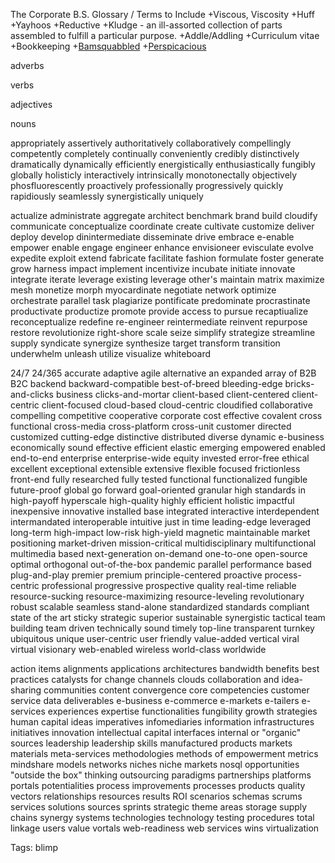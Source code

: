 The Corporate B.S. Glossary / Terms to Include
+Viscous, Viscosity
+Huff
+Yayhoos
+Reductive
+Kludge - an ill-assorted collection of parts assembled to fulfill a particular purpose.
+Addle/Addling
+Curriculum vitae
+Bookkeeping
+[Bamsquabbled](https://twitter.com/HaggardHawks/status/996648946381488128)
+[Perspicacious](http://www.thesaurus.com/browse/perspicacious)

adverbs

verbs

adjectives

nouns

appropriately
assertively
authoritatively
collaboratively
compellingly
competently
completely
continually
conveniently
credibly
distinctively
dramatically
dynamically
efficiently
energistically
enthusiastically
fungibly
globally
holisticly
interactively
intrinsically
monotonectally
objectively
phosfluorescently
proactively
professionally
progressively
quickly
rapidiously
seamlessly
synergistically
uniquely

actualize
administrate
aggregate
architect
benchmark
brand
build
cloudify
communicate
conceptualize
coordinate
create
cultivate
customize
deliver
deploy
develop
dinintermediate disseminate
drive
embrace
e-enable
empower
enable
engage
engineer
enhance
envisioneer
evisculate
evolve
expedite
exploit
extend
fabricate
facilitate
fashion
formulate
foster
generate
grow
harness
impact
implement
incentivize
incubate
initiate
innovate
integrate
iterate
leverage existing
leverage other's
maintain
matrix
maximize
mesh
monetize
morph
myocardinate
negotiate
network
optimize
orchestrate
parallel task
plagiarize
pontificate
predominate
procrastinate
productivate
productize
promote
provide access to
pursue
recaptiualize
reconceptualize
redefine
re-engineer
reintermediate
reinvent
repurpose
restore
revolutionize
right-shore
scale
seize
simplify
strategize
streamline
supply
syndicate
synergize
synthesize
target
transform
transition
underwhelm
unleash
utilize
visualize
whiteboard

24/7
24/365
accurate
adaptive
agile
alternative
an expanded array of
B2B
B2C
backend
backward-compatible
best-of-breed
bleeding-edge
bricks-and-clicks
business
clicks-and-mortar
client-based
client-centered
client-centric
client-focused
cloud-based
cloud-centric
cloudified
collaborative
compelling
competitive
cooperative
corporate
cost effective
covalent
cross functional
cross-media
cross-platform
cross-unit
customer directed
customized
cutting-edge
distinctive
distributed
diverse
dynamic
e-business
economically sound
effective
efficient
elastic
emerging
empowered
enabled
end-to-end
enterprise
enterprise-wide
equity invested
error-free
ethical
excellent
exceptional
extensible
extensive
flexible
focused
frictionless
front-end
fully researched
fully tested
functional
functionalized
fungible
future-proof
global
go forward
goal-oriented
granular
high standards in
high-payoff
hyperscale
high-quality
highly efficient
holistic
impactful
inexpensive
innovative
installed base
integrated
interactive
interdependent
intermandated
interoperable
intuitive
just in time
leading-edge
leveraged
long-term high-impact
low-risk high-yield
magnetic
maintainable
market positioning
market-driven
mission-critical
multidisciplinary
multifunctional
multimedia based
next-generation
on-demand
one-to-one
open-source
optimal
orthogonal
out-of-the-box
pandemic
parallel
performance based
plug-and-play
premier
premium
principle-centered
proactive
process-centric
professional
progressive
prospective
quality
real-time
reliable
resource-sucking
resource-maximizing
resource-leveling
revolutionary
robust
scalable
seamless
stand-alone
standardized
standards compliant
state of the art
sticky
strategic
superior
sustainable
synergistic
tactical
team building
team driven
technically sound
timely
top-line
transparent
turnkey
ubiquitous
unique
user-centric
user friendly
value-added
vertical
viral
virtual
visionary
web-enabled
wireless
world-class
worldwide

action items
alignments
applications
architectures
bandwidth
benefits
best practices
catalysts for change
channels
clouds
collaboration and idea-sharing
communities
content
convergence
core competencies
customer service
data
deliverables
e-business
e-commerce
e-markets
e-tailers
e-services
experiences
expertise
functionalities
fungibility
growth strategies
human capital
ideas
imperatives
infomediaries
information
infrastructures
initiatives
innovation
intellectual capital
interfaces
internal or "organic" sources
leadership
leadership skills
manufactured products
markets
materials
meta-services
methodologies
methods of empowerment
metrics
mindshare
models
networks
niches
niche markets
nosql
opportunities
"outside the box" thinking
outsourcing
paradigms
partnerships
platforms
portals
potentialities
process improvements
processes
products
quality vectors
relationships
resources
results
ROI
scenarios
schemas
scrums
services
solutions
sources
sprints
strategic theme areas
storage
supply chains
synergy
systems
technologies
technology
testing procedures
total linkage
users
value
vortals
web-readiness
web services
wins
virtualization

Tags:
  blimp